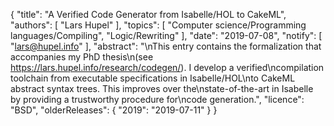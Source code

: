 {
    "title": "A Verified Code Generator from Isabelle/HOL to CakeML",
    "authors": [
        "Lars Hupel"
    ],
    "topics": [
        "Computer science/Programming languages/Compiling",
        "Logic/Rewriting"
    ],
    "date": "2019-07-08",
    "notify": [
        "lars@hupel.info"
    ],
    "abstract": "\nThis entry contains the formalization that accompanies my PhD thesis\n(see https://lars.hupel.info/research/codegen/). I develop a verified\ncompilation toolchain from executable specifications in Isabelle/HOL\nto CakeML abstract syntax trees. This improves over the\nstate-of-the-art in Isabelle by providing a trustworthy procedure for\ncode generation.",
    "licence": "BSD",
    "olderReleases": {
        "2019": "2019-07-11"
    }
}